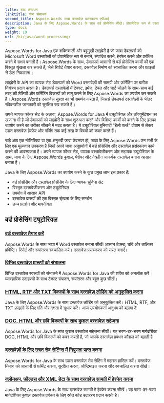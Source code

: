 ```yaml
---
title: शब्द संसाधन
linktitle: शब्द संसाधन
second_title: Aspose.Words जावा दस्तावेज़ प्रसंस्करण एपीआई
description: Java के लिए Aspose.Words के साथ वर्ड प्रोसेसिंग सीखें। प्रोग्रामेटिक रूप से दस्तावेज़ बनाएँ, संपादित करें और उनमें हेरफेर करें। आज ही अपने दस्तावेज़ प्रोसेसिंग कौशल को बढ़ाएँ।
type: docs
weight: 10
url: /hi/java/word-processing/
---
```


Aspose.Words for Java एक शक्तिशाली और बहुमुखी लाइब्रेरी है जो जावा डेवलपर्स को Microsoft Word दस्तावेज़ों को प्रोग्रामेटिक रूप से बनाने, संपादित करने, हेरफेर करने और प्रबंधित करने में सक्षम बनाती है। Aspose.Words के साथ, डेवलपर्स आसानी से वर्ड प्रोसेसिंग कार्यों की एक विस्तृत श्रृंखला कर सकते हैं, जैसे रिपोर्ट तैयार करना, दस्तावेज़ निर्माण को स्वचालित करना और फ़ाइलों से डेटा निकालना।

लाइब्रेरी के API का व्यापक सेट डेवलपर्स को Word दस्तावेज़ों की सामग्री और फ़ॉर्मेटिंग पर बारीक नियंत्रण प्रदान करता है। डेवलपर्स दस्तावेज़ों में टेक्स्ट, इमेज, टेबल और चार्ट जोड़ने के साथ-साथ कई तरह की शैलियों और फ़ॉर्मेटिंग विकल्पों को लागू करने के लिए Aspose.Words का उपयोग कर सकते हैं। Aspose.Words दस्तावेज़ सुरक्षा का भी समर्थन करता है, जिससे डेवलपर्स दस्तावेज़ों के भीतर संवेदनशील जानकारी को सुरक्षित रख सकते हैं।

अपने व्यापक फीचर सेट के अलावा, Aspose.Words for Java में ट्यूटोरियल और डॉक्यूमेंटेशन का खजाना भी है जो डेवलपर्स को लाइब्रेरी के साथ शुरुआत करने और विशिष्ट कार्यों को करने के लिए इसका उपयोग करने का तरीका सीखने में मदद करता है। ये ट्यूटोरियल बुनियादी "हैलो वर्ल्ड" प्रोग्राम से लेकर उन्नत दस्तावेज़ हेरफेर और मर्जिंग तक कई तरह के विषयों को कवर करते हैं।

चाहे आप एक नौसिखिया या एक अनुभवी जावा डेवलपर हों, जावा के लिए Aspose.Words उन सभी के लिए एक मूल्यवान उपकरण है जिन्हें अपने जावा अनुप्रयोगों में वर्ड प्रोसेसिंग और दस्तावेज़ प्रसंस्करण कार्य करने की आवश्यकता है। अपने व्यापक फीचर सेट, व्यापक दस्तावेज़ीकरण और सहायक ट्यूटोरियल के साथ, जावा के लिए Aspose.Words कुशल, पेशेवर और नेत्रहीन आकर्षक दस्तावेज़ बनाना आसान बनाता है।

Java के लिए Aspose.Words का उपयोग करने के कुछ प्रमुख लाभ इस प्रकार हैं:

* वर्ड प्रोसेसिंग और दस्तावेज़ प्रोसेसिंग के लिए व्यापक सुविधा सेट
* विस्तृत दस्तावेज़ीकरण और ट्यूटोरियल
* उपयोग में आसान API
* दस्तावेज़ प्रारूपों की एक विस्तृत श्रृंखला के लिए समर्थन
* उच्च प्रदर्शन और मापनीयता

## वर्ड प्रोसेसिंग ट्यूटोरियल

### [वर्ड दस्तावेज़ तैयार करें](./generate-word-document/)

Aspose.Words के साथ जावा में Word दस्तावेज़ बनाना सीखें! आसान टेक्स्ट, छवि और तालिका प्रविष्टि। रिपोर्ट और रूपांतरण स्वचालित करें। दस्तावेज़ प्रसंस्करण को सरल बनाएँ।
### [विभिन्न दस्तावेज़ प्रारूपों को संभालना](./handling-different-document-formats/)
विभिन्न दस्तावेज़ स्वरूपों को संभालने में Aspose.Words for Java की शक्ति को अनलॉक करें। व्यावहारिक उदाहरणों के साथ टेक्स्ट संपादन, रूपांतरण और बहुत कुछ सीखें।
### [HTML, RTF और TXT विकल्पों के साथ दस्तावेज़ लोडिंग को अनुकूलित करना](./optimizing-document-loading-options/)
Java के लिए Aspose.Words के साथ दस्तावेज़ लोडिंग को अनुकूलित करें। HTML, RTF, और TXT फ़ाइलों के लिए गति और दक्षता में सुधार करें। आज उपयोगकर्ता अनुभव को बढ़ावा दें!
### [DOC, HTML और छवि विकल्पों के साथ कुशल दस्तावेज़ सहेजना](./efficient-document-saving-options/)
Aspose.Words for Java के साथ कुशल दस्तावेज़ सहेजना सीखें। यह चरण-दर-चरण मार्गदर्शिका DOC, HTML और छवि विकल्पों को कवर करती है, जो आपके दस्तावेज़ प्रबंधन कौशल को बढ़ाती है
### [दस्तावेज़ों के लिए उन्नत सेव सेटिंग्स में निपुणता प्राप्त करना](./mastering-advanced-save-settings/)
Aspose.Words for Java के साथ उन्नत दस्तावेज़ सेव सेटिंग में महारत हासिल करें। दस्तावेज़ निर्माण को आसानी से फ़ॉर्मेट करना, सुरक्षित करना, ऑप्टिमाइज़ करना और स्वचालित करना सीखें।
### [क्लीनअप, फ़ील्ड्स और XML डेटा के साथ दस्तावेज़ सामग्री में हेरफेर करना](./manipulating-document-content/)
Java के लिए Aspose.Words के साथ दस्तावेज़ सामग्री में हेरफेर करना सीखें। यह चरण-दर-चरण मार्गदर्शिका कुशल दस्तावेज़ प्रबंधन के लिए स्रोत कोड उदाहरण प्रदान करती है।